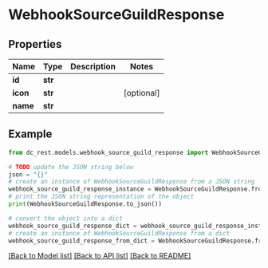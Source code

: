 # WebhookSourceGuildResponse


## Properties

Name | Type | Description | Notes
------------ | ------------- | ------------- | -------------
**id** | **str** |  | 
**icon** | **str** |  | [optional] 
**name** | **str** |  | 

## Example

```python
from dc_rest.models.webhook_source_guild_response import WebhookSourceGuildResponse

# TODO update the JSON string below
json = "{}"
# create an instance of WebhookSourceGuildResponse from a JSON string
webhook_source_guild_response_instance = WebhookSourceGuildResponse.from_json(json)
# print the JSON string representation of the object
print(WebhookSourceGuildResponse.to_json())

# convert the object into a dict
webhook_source_guild_response_dict = webhook_source_guild_response_instance.to_dict()
# create an instance of WebhookSourceGuildResponse from a dict
webhook_source_guild_response_from_dict = WebhookSourceGuildResponse.from_dict(webhook_source_guild_response_dict)
```
[[Back to Model list]](../README.md#documentation-for-models) [[Back to API list]](../README.md#documentation-for-api-endpoints) [[Back to README]](../README.md)


